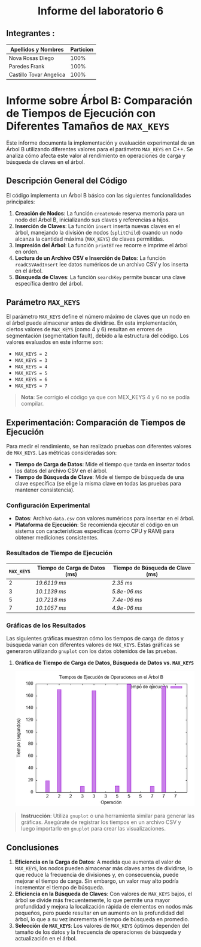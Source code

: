 <div align="center">

<h1>Informe del laboratorio 6</h1>
</div>

## Integrantes :
| Apellidos y Nombres | Particion |
| ------------- | ------------- |
| Nova Rosas Diego| 100%|
| Paredes Frank |100%|
| Castillo Tovar Angelica|100%|

# Informe sobre Árbol B: Comparación de Tiempos de Ejecución con Diferentes Tamaños de `MAX_KEYS`

Este informe documenta la implementación y evaluación experimental de un Árbol B utilizando diferentes valores para el parámetro `MAX_KEYS` en C++. Se analiza cómo afecta este valor al rendimiento en operaciones de carga y búsqueda de claves en el árbol.

## Descripción General del Código

El código implementa un Árbol B básico con las siguientes funcionalidades principales:

1. **Creación de Nodos**: La función `createNode` reserva memoria para un nodo del Árbol B, inicializando sus claves y referencias a hijos.
2. **Inserción de Claves**: La función `insert` inserta nuevas claves en el árbol, manejando la división de nodos (`splitChild`) cuando un nodo alcanza la cantidad máxima (`MAX_KEYS`) de claves permitidas.
3. **Impresión del Árbol**: La función `printBTree` recorre e imprime el árbol en orden.
4. **Lectura de un Archivo CSV e Inserción de Datos**: La función `readCSVAndInsert` lee datos numéricos de un archivo CSV y los inserta en el árbol.
5. **Búsqueda de Claves**: La función `searchKey` permite buscar una clave específica dentro del árbol.

## Parámetro `MAX_KEYS`

El parámetro `MAX_KEYS` define el número máximo de claves que un nodo en el árbol puede almacenar antes de dividirse. En esta implementación, ciertos valores de `MAX_KEYS` (como 4 y 6) resultan en errores de segmentación (segmentation fault), debido a la estructura del código. Los valores evaluados en este informe son:

- `MAX_KEYS = 2`
- `MAX_KEYS = 3`
- `MAX_KEYS = 4`
- `MAX_KEYS = 5`
- `MAX_KEYS = 6`
- `MAX_KEYS = 7`

> **Nota**: Se corrigio el código ya que con MEX_KEYS 4 y 6 no se podía compilar.

## Experimentación: Comparación de Tiempos de Ejecución

Para medir el rendimiento, se han realizado pruebas con diferentes valores de `MAX_KEYS`. Las métricas consideradas son:

- **Tiempo de Carga de Datos**: Mide el tiempo que tarda en insertar todos los datos del archivo CSV en el árbol.
- **Tiempo de Búsqueda de Clave**: Mide el tiempo de búsqueda de una clave específica (se elige la misma clave en todas las pruebas para mantener consistencia).

### Configuración Experimental

- **Datos**: Archivo `data.csv` con valores numéricos para insertar en el árbol.
- **Plataforma de Ejecución**: Se recomienda ejecutar el código en un sistema con características específicas (como CPU y RAM) para obtener mediciones consistentes.

### Resultados de Tiempo de Ejecución

| `MAX_KEYS` | Tiempo de Carga de Datos (ms) | Tiempo de Búsqueda de Clave (ms) |
|------------|-------------------------------|----------------------------------|
| 2          | *19.6119 ms*                  | *2.35 ms*                        |
| 3          | *10.1139 ms*                  | *5.8e-06 ms*                     |
| 5          | *10.7218 ms*                  | *7.4e-06 ms*                     |
| 7          | *10.1057 ms*                  | *4.9e-06 ms*                     |



### Gráficas de los Resultados

Las siguientes gráficas muestran cómo los tiempos de carga de datos y búsqueda varían con diferentes valores de `MAX_KEYS`. Estas gráficas se generaron utilizando `gnuplot` con los datos obtenidos de las pruebas.

1. **Gráfica de Tiempo de Carga de Datos, Búsqueda de Datos vs. `MAX_KEYS`**

	![Descripción de la imagen](./img/tiempos.png)

> **Instrucción**: Utiliza `gnuplot` o una herramienta similar para generar las gráficas. Asegúrate de registrar los tiempos en un archivo CSV y luego importarlo en `gnuplot` para crear las visualizaciones.

## Conclusiones

1. **Eficiencia en la Carga de Datos**: A medida que aumenta el valor de `MAX_KEYS`, los nodos pueden almacenar más claves antes de dividirse, lo que reduce la frecuencia de divisiones y, en consecuencia, puede mejorar el tiempo de carga. Sin embargo, un valor muy alto podría incrementar el tiempo de búsqueda.
2. **Eficiencia en la Búsqueda de Claves**: Con valores de `MAX_KEYS` bajos, el árbol se divide más frecuentemente, lo que permite una mayor profundidad y mejora la localización rápida de elementos en nodos más pequeños, pero puede resultar en un aumento en la profundidad del árbol, lo que a su vez incrementa el tiempo de búsqueda en promedio.
3. **Selección de `MAX_KEYS`**: Los valores de `MAX_KEYS` óptimos dependen del tamaño de los datos y la frecuencia de operaciones de búsqueda y actualización en el árbol.

